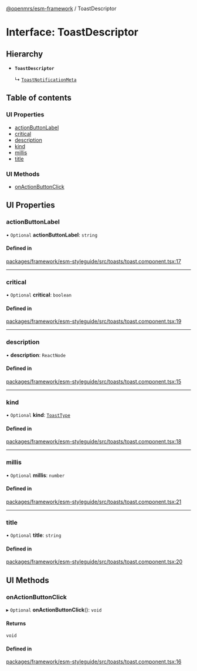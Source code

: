 [@openmrs/esm-framework](../API.md) / ToastDescriptor

# Interface: ToastDescriptor

## Hierarchy

- **`ToastDescriptor`**

  ↳ [`ToastNotificationMeta`](ToastNotificationMeta.md)

## Table of contents

### UI Properties

- [actionButtonLabel](ToastDescriptor.md#actionbuttonlabel)
- [critical](ToastDescriptor.md#critical)
- [description](ToastDescriptor.md#description)
- [kind](ToastDescriptor.md#kind)
- [millis](ToastDescriptor.md#millis)
- [title](ToastDescriptor.md#title)

### UI Methods

- [onActionButtonClick](ToastDescriptor.md#onactionbuttonclick)

## UI Properties

### actionButtonLabel

• `Optional` **actionButtonLabel**: `string`

#### Defined in

[packages/framework/esm-styleguide/src/toasts/toast.component.tsx:17](https://github.com/kirwea/openmrs-esm-core/blob/main/packages/framework/esm-styleguide/src/toasts/toast.component.tsx#L17)

___

### critical

• `Optional` **critical**: `boolean`

#### Defined in

[packages/framework/esm-styleguide/src/toasts/toast.component.tsx:19](https://github.com/kirwea/openmrs-esm-core/blob/main/packages/framework/esm-styleguide/src/toasts/toast.component.tsx#L19)

___

### description

• **description**: `ReactNode`

#### Defined in

[packages/framework/esm-styleguide/src/toasts/toast.component.tsx:15](https://github.com/kirwea/openmrs-esm-core/blob/main/packages/framework/esm-styleguide/src/toasts/toast.component.tsx#L15)

___

### kind

• `Optional` **kind**: [`ToastType`](../API.md#toasttype)

#### Defined in

[packages/framework/esm-styleguide/src/toasts/toast.component.tsx:18](https://github.com/kirwea/openmrs-esm-core/blob/main/packages/framework/esm-styleguide/src/toasts/toast.component.tsx#L18)

___

### millis

• `Optional` **millis**: `number`

#### Defined in

[packages/framework/esm-styleguide/src/toasts/toast.component.tsx:21](https://github.com/kirwea/openmrs-esm-core/blob/main/packages/framework/esm-styleguide/src/toasts/toast.component.tsx#L21)

___

### title

• `Optional` **title**: `string`

#### Defined in

[packages/framework/esm-styleguide/src/toasts/toast.component.tsx:20](https://github.com/kirwea/openmrs-esm-core/blob/main/packages/framework/esm-styleguide/src/toasts/toast.component.tsx#L20)

## UI Methods

### onActionButtonClick

▸ `Optional` **onActionButtonClick**(): `void`

#### Returns

`void`

#### Defined in

[packages/framework/esm-styleguide/src/toasts/toast.component.tsx:16](https://github.com/kirwea/openmrs-esm-core/blob/main/packages/framework/esm-styleguide/src/toasts/toast.component.tsx#L16)
